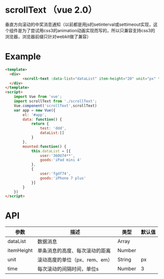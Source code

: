 # scrollText （vue 2.0）
垂直方向滚动的中奖消息通知（以前都是用js的setinterval或settimeout实现，这个组件是为了尝试用css3的animation动画实现而写的，所以只兼容支持css3的浏览器，浏览器前缀只针对webkit做了兼容）

# Example
```html
<template>
  <div>
  		<scroll-text :data-list="dataList" item-height="20" unit="px" time="3"></scroll-text>
  </div>
</template>
<script>
	import Vue from 'vue';
	import scrollText from './scrollText';
	Vue.component('scrollText',scrollText)
	var app = new Vue({
	    el: '#app',
	    data: function() {
	        return {
	            test: 'ddd',
	            dataList:[]
	        }
	    },
	    mounted:function() {
	        this.dataList = [{
	            user:'360U74**',
	            goods:'iPad mini 4'
	        },
	        {
	            user:'fgdf74',
	            goods:'iPhone 7 plus'
	        }]
	    }
	})
</script>
```

# API
| 参数               | 描述                                                      | 类型                  | 默认值  |
|--------------------|------------------------------------------------------------------|------------------------|----------|
| dataList            | 数据消息                                  				| Array                |   |
| itemHeight          | 单条消息的高度、每次滚动的距离                          | Number |          | 
| unit         		  | 滚动高度的单位（px、rem、em）                           | String |      px    | 
| time             	  | 每次滚动的间隔时间，单位s                                | Number                 |     3    |
